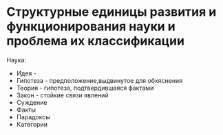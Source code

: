 # Структурные единицы развития и функционирования науки и проблема их классификации

Наука:
- Идея - 
- Гипотеза - предположение,выдвинутое для обхяснения
- Теория - гипотеза, подтвердившаяся фактами
- Закон - стойкие связи явлений
- Суждение
- Факты
- Парадоксы
- Категории